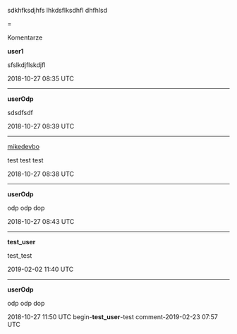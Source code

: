 sdkhfksdjhfs
lhkdsflksdhfl
dhfhlsd

=

Komentarze

**user1**

sfslkdjflskdjfl

2018-10-27 08:35 UTC

---
<p />

**userOdp**

sdsdfsdf

2018-10-27 08:39 UTC

---
<p />

[mikedevbo](https://ddtd.pl)

test test test

2018-10-27 08:38 UTC

---
<p />

**userOdp**

odp odp dop

2018-10-27 08:43 UTC

---
<p />

**test_user**

test_test

2019-02-02 11:40 UTC

---
<p />

**userOdp**

odp odp dop

2018-10-27 11:50 UTC
begin-**test_user**-test comment-2019-02-23 07:57 UTC
